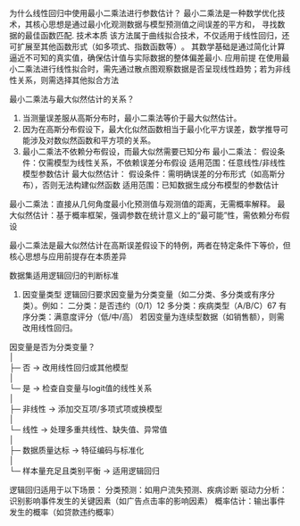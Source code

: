 为什么线性回归中使用最小二乘法进行参数估计？
最小二乘法是一种数学优化技术，其核心思想是通过最小化观测数据与模型预测值之间误差的平方和， 寻找数据的最佳函数匹配‌.
技术本质‌
该方法属于曲线拟合技术，不仅适用于线性回归，还可扩展至其他函数形式（如多项式、指数函数等）‌。
其数学基础是通过简化计算逼近不可知的真实值，确保估计值与实际数据的整体偏差最小‌.
‌应用前提‌
在使用最小二乘法进行线性拟合时，需先通过散点图观察数据是否呈现线性趋势；若为非线性关系，则需选择其他拟合方法‌

最小二乘法与最大似然估计的关系？
1. 当测量误差服从高斯分布时，最小二乘法等价于最大似然估计。
2. 因为在高斯分布假设下，最大化似然函数相当于最小化平方误差，数学推导可能涉及对数似然函数和平方项的关系。
3. 最小二乘法不依赖分布假设，而最大似然需要已知分布
最小二乘法：
假设条件：仅需模型为线性关系，不依赖误差分布假设‌
适用范围：任意线性/非线性模型参数估计
最大似然估计：
假设条件：需明确误差的分布形式（如高斯分布），否则无法构建似然函数‌
适用范围：已知数据生成分布模型的参数估计

最小二乘法‌：直接从几何角度最小化预测值与观测值的距离，无需概率解释‌。
‌最大似然估计‌：基于概率框架，强调参数在统计意义上的“最可能”性，需依赖分布假设‌

最小二乘法是最大似然估计在‌高斯误差假设下的特例‌，两者在特定条件下等价，但核心思想与应用前提存在本质差异‌


数据集适用逻辑回归的判断标准
1. ‌因变量类型‌
逻辑回归要求因变量为‌分类变量‌（如二分类、多分类或有序分类）。例如：
    二分类：是否违约（0/1）‌12
    多分类：疾病类型（A/B/C）‌67
    有序分类：满意度评分（低/中/高）‌
    若因变量为连续型数据（如销售额），则需改用线性回归‌。

因变量是否为分类变量？  
  │  
  ├─ 否 → 改用线性回归或其他模型  
  │  
  └─ 是 → 检查自变量与logit值的线性关系  
          │  
          ├─ 非线性 → 添加交互项/多项式项或换模型  
          │  
          └─ 线性 → 处理多重共线性、缺失值、异常值  
                     │  
                     ├─ 数据质量达标 → 特征编码与标准化  
                     │  
                     └─ 样本量充足且类别平衡 → 适用逻辑回归

逻辑回归适用于以下场景：
    ‌分类预测‌：如用户流失预测、疾病诊断‌
    ‌驱动力分析‌：识别影响事件发生的关键因素（如广告点击率的影响因素）‌
    ‌概率估计‌：输出事件发生的概率（如贷款违约概率）‌